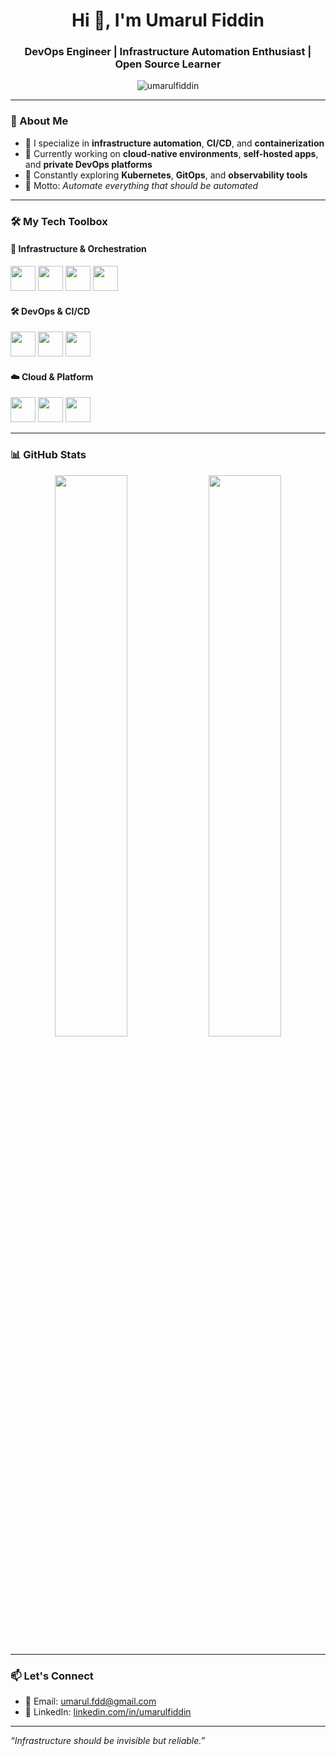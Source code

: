 <h1 align="center">Hi 👋, I'm Umarul Fiddin</h1>
<h3 align="center">DevOps Engineer | Infrastructure Automation Enthusiast | Open Source Learner</h3>

<p align="center">
  <img src="https://komarev.com/ghpvc/?username=umarulfiddin&label=Profile%20views&color=0e75b6&style=flat" alt="umarulfiddin" />
</p>

---

### 🚀 About Me

- 💼 I specialize in **infrastructure automation**, **CI/CD**, and **containerization**
- 🔭 Currently working on **cloud-native environments**, **self-hosted apps**, and **private DevOps platforms**
- 🌱 Constantly exploring **Kubernetes**, **GitOps**, and **observability tools**
- 🧠 Motto: *Automate everything that should be automated*

---

### 🛠️ My Tech Toolbox

#### 🔧 Infrastructure & Orchestration
<p>
  <img src="https://cdn.jsdelivr.net/gh/devicons/devicon/icons/docker/docker-original.svg" width="40" height="40"/>
  <img src="https://cdn.jsdelivr.net/gh/devicons/devicon/icons/kubernetes/kubernetes-plain.svg" width="40" height="40"/>
  <img src="https://cdn.jsdelivr.net/gh/devicons/devicon/icons/ansible/ansible-original.svg" width="40" height="40"/>
  <img src="https://cdn.jsdelivr.net/gh/devicons/devicon/icons/terraform/terraform-original.svg" width="40" height="40"/>
</p>

#### 🛠️ DevOps & CI/CD
<p>
  <img src="https://cdn.jsdelivr.net/gh/devicons/devicon/icons/gitlab/gitlab-original.svg" width="40" height="40"/>
  <img src="https://cdn.jsdelivr.net/gh/devicons/devicon/icons/github/github-original.svg" width="40" height="40"/>
  <img src="https://cdn.jsdelivr.net/gh/devicons/devicon/icons/jenkins/jenkins-original.svg" width="40" height="40"/>
</p>

#### ☁️ Cloud & Platform
<p>
  <img src="https://cdn.jsdelivr.net/gh/devicons/devicon/icons/linux/linux-original.svg" width="40" height="40"/>
  <img src="https://cdn.jsdelivr.net/gh/devicons/devicon/icons/ubuntu/ubuntu-plain.svg" width="40" height="40"/>
  <img src="https://cdn.jsdelivr.net/gh/devicons/devicon/icons/nginx/nginx-original.svg" width="40" height="40"/>
</p>

---

### 📊 GitHub Stats

<p align="center">
  <img src="https://github-readme-stats.vercel.app/api?username=umarulfiddin&show_icons=true&theme=tokyonight" width="48%" />
  <img src="https://github-readme-streak-stats.herokuapp.com/?user=umarulfiddin&theme=tokyonight" width="48%" />
</p>

---

### 📫 Let's Connect

- 📧 Email: [umarul.fdd@gmail.com](mailto:umarul.fdd@gmail.com)
- 💼 LinkedIn: [linkedin.com/in/umarulfiddin](https://linkedin.com/in/umarulfiddin)

---

_“Infrastructure should be invisible but reliable.”_
